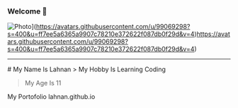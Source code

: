 ### Welcome 👋
![Photo]([[http://url/to/img.png](https://avatars.githubusercontent.com/u/99069298?s=400&u=ff7ee5a6365a9907c78210e372622f087db0f29d&v=4)https://avatars.githubusercontent.com/u/99069298?s=400&u=ff7ee5a6365a9907c78210e372622f087db0f29d&v=4)](https://avatars.githubusercontent.com/u/99069298?s=400&u=ff7ee5a6365a9907c78210e372622f087db0f29d&v=4)https://avatars.githubusercontent.com/u/99069298?s=400&u=ff7ee5a6365a9907c78210e372622f087db0f29d&v=4)
<hr>
# My Name Is Lahnan 
> My Hobby Is Learning Coding

> My Age Is 11

My Portofolio
lahnan.github.io

